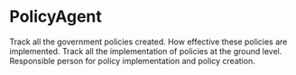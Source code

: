 # PolicyAgent

Track all the government policies created.
How effective these policies are implemented.
Track all the implementation of policies at the ground level. 
Responsible person for policy implementation and policy creation.
